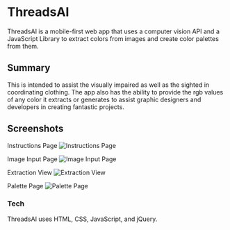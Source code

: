 # ThreadsAI

ThreadsAI is a mobile-first web app that uses a computer vision API and a JavaScript Library to extract colors from images and create color palettes from them.

## Summary
This is intended to assist the visually impaired as well as the sighted in coordinating clothing.  The app also has the ability to provide the rgb values of any color it extracts or generates to assist graphic designers and developers in creating fantastic projects.

## Screenshots
Instructions Page
![Instructions Page](https://drive.google.com/uc?export=view&id=1nFvvHnbzKnKxC6VQGIg8m-bK5HdWRhgw)

Image Input Page
![Image Input Page](https://drive.google.com/uc?export=view&id=1E0do_rgdqNZTP3ckALnrwb3QtdQ0zq-g)

Extraction View
![Extraction View](https://drive.google.com/uc?export=view&id=1AYD-SelzQbu-BZjeUBM28FOI52-Fh_t0)

Palette Page
![Palette Page](https://drive.google.com/uc?export=view&id=1oVF15eUdTJBnb41xE42AcSE-61fIA8_i)

### Tech
ThreadsAI uses HTML, CSS, JavaScript, and jQuery.

